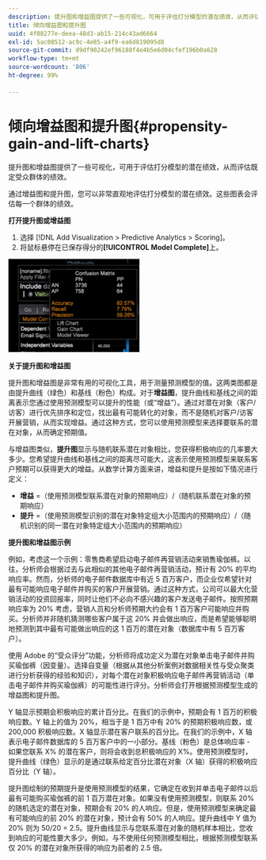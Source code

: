 ```yaml
---
description: 提升图和增益图提供了一些可视化，可用于评估打分模型的潜在绩效，从而评估既定受众群体的绩效。
title: 倾向增益图和提升图
uuid: 4f08277e-deea-48d3-ab15-214c43ad6664
exl-id: 5ac08512-ac9c-4e85-a4f9-ea6d819095d8
source-git-commit: d9df90242ef96188f4e4b5e6d04cfef196b0a628
workflow-type: tm+mt
source-wordcount: '806'
ht-degree: 99%

---
```


# 倾向增益图和提升图{#propensity-gain-and-lift-charts}

提升图和增益图提供了一些可视化，可用于评估打分模型的潜在绩效，从而评估既定受众群体的绩效。

通过增益图和提升图，您可以非常直观地评估打分模型的潜在绩效。这些图表会评估每一个群体的绩效。

**打开提升图或增益图**

1. 选择 [!DNL Add Visualization > Predictive Analytics > Scoring]。
1. 将鼠标悬停在已保存得分的&#x200B;**[!UICONTROL Model Complete]**&#x200B;上。

![](assets/propensity_lift_gain_1.png)

**关于提升图和增益图**

提升图和增益图是非常有用的可视化工具，用于测量预测模型的值。这两类图都是由提升曲线（绿色）和基线（粉色）构成。对于&#x200B;**增益图**，提升曲线和基线之间的距离表示您通过使用预测模型可以提升的性能（或“增益”）。通过对潜在对象（客户/访客）进行优先排序和定位，找出最有可能转化的对象，而不是随机对客户/访客开展营销，从而实现增益。通过这种方式，您可以使用预测模型来选择要联系的潜在对象，从而确定预期值。

与增益图类似，**提升图**&#x200B;显示与随机联系潜在对象相比，您获得积极响应的几率要大多少。您希望提升曲线和基线之间的距离尽可能大，这表示使用预测模型来联系客户预期可以获得更大的增益。从数学计算方面来讲，增益和提升是按如下情况进行定义：

* **增益** =（使用预测模型联系潜在对象的预期响应）/（随机联系潜在对象的预期响应）
* **提升** =（使用预测模型识别的潜在对象特定组大小范围内的预期响应）/（随机识别的同一潜在对象特定组大小范围内的预期响应）

**提升图和增益图示例**

例如，考虑这一个示例：零售商希望启动电子邮件再营销活动来销售瑜伽裤。以往，分析师会根据过去与此相似的其他电子邮件再营销活动，预计有 20% 的平均响应率。然而，分析师的电子邮件数据库中有近 5 百万客户，而企业仅希望针对最有可能响应电子邮件并购买的客户开展营销。通过这种方式，公司可以最大化营销活动的投资回报率，同时让他们不必向不感兴趣的客户发送电子邮件。按照预期响应率为 20% 考虑，营销人员和分析师预期大约会有 1 百万客户可能响应并购买。分析师并非随机猜测哪些客户属于这 20% 并会做出响应，而是希望能够聪明地预测到其中最有可能做出响应的这 1 百万的潜在对象（数据库中有 5 百万客户）。

使用 Adobe 的“受众评分”功能，分析师将成功定义为潜在对象单击电子邮件并购买瑜伽裤（因变量）。选择自变量（根据从其他分析案例对数据相关性与受众聚类进行分析获得的经验和知识），对每个潜在对象积极响应电子邮件再营销活动（单击电子邮件并购买瑜伽裤）的可能性进行评分。分析师会打开根据预测模型生成的增益图和提升图。

Y 轴显示预期会积极响应的累计百分比。在我们的示例中，预期会有 1 百万的积极响应数。Y 轴上的值为 20%，相当于是 1 百万中有 20% 的预期积极响应数，或 200,000 积极响应数。X 轴显示潜在客户联系的百分比。在我们的示例中，X 轴表示电子邮件数据库的 5 百万客户中的一小部分。基线（粉色）是总体响应率 - 如果您联系 X% 的潜在客户，则将会收到总积极响应的 X%。使用预测模型时，提升曲线（绿色）显示的是通过联系给定百分比潜在对象（X 轴）获得的积极响应百分比（Y 轴）。

提升图绘制的预期提升是使用预测模型的结果，它确定在收到并单击电子邮件以后最有可能购买瑜伽裤的前 1 百万潜在对象。如果没有使用预测模型，则联系 20% 的随机选定的潜在对象，预期会有 20% 的人响应。但是，使用预测模型来确定最有可能响应的前 20% 的潜在对象，预计会有 50% 的人响应。提升曲线中 Y 值为 20% 则为 50/20 = 2.5。提升曲线显示与您联系潜在对象的随机样本相比，您收到响应的可能性要大多少。例如，与不使用任何预测模型相比，根据预测模型联系仅 20% 的潜在对象所获得的响应为前者的 2.5 倍。
